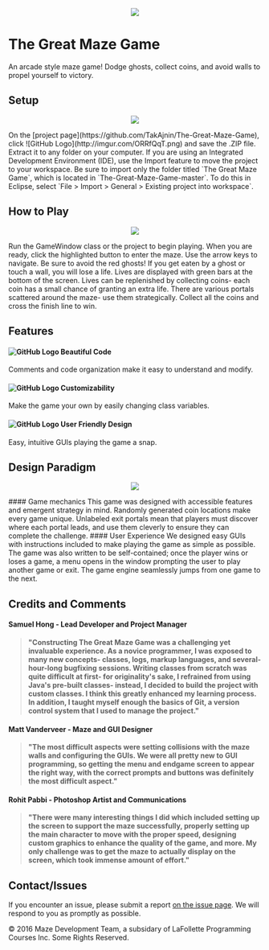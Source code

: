 <p align="center"> <img src= "http://imgur.com/d0WRXzE.jpg" /> </p>

# The Great Maze Game
An arcade style maze game! Dodge ghosts, collect coins, and avoid walls to propel yourself to victory. 

## Setup
<p align="center"> <img src= "http://imgur.com/kienrTe.jpg" /> </p>
On the [project page](https://github.com/TakAjnin/The-Great-Maze-Game), click ![GitHub Logo](http://imgur.com/ORRfQqT.png) and save the .ZIP file. Extract it to any folder on your computer. If you are using an Integrated Development Environment (IDE), use the Import feature to move the project to your workspace. Be sure to import only the folder titled `The Great Maze Game`, which is located in `The-Great-Maze-Game-master`. To do this in Eclipse, select `File > Import > General > Existing project into workspace`.

## How to Play
<p align="center"> <img src= "http://imgur.com/RgehIR3.jpg" /> </p>
Run the GameWindow class or the project to begin playing. When you are ready, click the highlighted button to enter the maze. Use the arrow keys to navigate. Be sure to avoid the red ghosts! If you get eaten by a ghost or touch a wall, you will lose a life. Lives are displayed with green bars at the bottom of the screen. Lives can be replenished by collecting coins- each coin has a small chance of granting an extra life. There are various portals scattered around the maze- use them strategically. Collect all the coins and cross the finish line to win. 

## Features

#### ![GitHub Logo](http://imgur.com/O3gnBVx.png) Beautiful Code
Comments and code organization make it easy to understand and modify.

#### ![GitHub Logo](http://imgur.com/V8m0YCD.png) Customizability
Make the game your own by easily changing class variables.

#### ![GitHub Logo](http://imgur.com/AKGVP5x.png) User Friendly Design
Easy, intuitive GUIs playing the game a snap.

## Design Paradigm
<p align="center"> <img src= "http://imgur.com/5i6b1dg.jpg" /> </p>
#### Game mechanics
This game was designed with accessible features and emergent strategy in mind. Randomly generated coin locations make every game unique. Unlabeled exit portals mean that players must discover where each portal leads, and use them cleverly to ensure they can complete the challenge. 
#### User Experience
We designed easy GUIs with instructions included to make playing the game as simple as possible. The game was also written to be self-contained; once the player wins or loses a game, a menu opens in the window prompting the user to play another game or exit. The game engine seamlessly jumps from one game to the next.

## Credits and Comments
#### Samuel Hong - Lead Developer and Project Manager
>**"**Constructing The Great Maze Game was a challenging yet invaluable experience. As a novice programmer, I was exposed to many new concepts- classes, logs, markup languages, and several-hour-long bugfixing sessions. Writing classes from scratch was quite difficult at first- for originality's sake, I refrained from using Java's pre-built classes- instead, I decided to build the project with custom classes. I think this greatly enhanced my learning process. In addition, I taught myself enough the basics of Git, a version control system that I used to manage the project.**"**

#### Matt Vanderveer - Maze and GUI Designer
>**"**The most difficult aspects were setting collisions with the maze walls and configuring the GUIs. We were all pretty new to GUI programming, so getting the menu and endgame screen to appear the right way, with the correct prompts and buttons was definitely the most difficult aspect.**"**

#### Rohit Pabbi - Photoshop Artist and Communications
> **"**There were many interesting things I did which included setting up the screen to support the maze successfully, properly setting up the main character to move with the proper speed, designing custom graphics to enhance the quality of the game, and more. My only challenge was to get the maze to actually display on the screen, which took immense amount of effort.**"**

## Contact/Issues

If you encounter an issue, please submit a report [on the issue page](https://github.com/TakAjnin/The-Great-Maze-Game/issues). We will respond to you as promptly as possible.

© 2016 Maze Development Team, a subsidary of LaFollette Programming Courses Inc. Some Rights Reserved.
